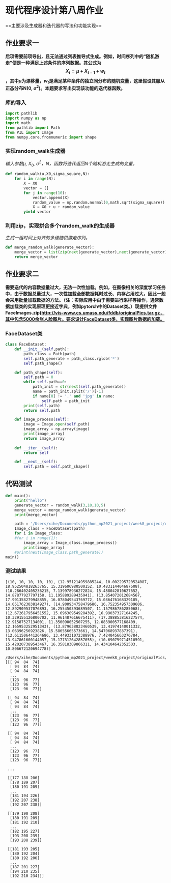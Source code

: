 # 现代程序设计第八周作业



==主要涉及生成器和迭代器的写法和功能实现==



## 作业要求一

​		**后项需要前项导出，且无法通过列表推导式生成。例如，时间序列中的“随机游走”便是一种满足上述条件的序列数据。其公式为$$X_t = \mu + X_{t-1} + w_t$$，其中$\mu$为漂移量，$w_{t}$是满足某种条件的独立同分布的随机变量，这里假设其服从正态分布N(0, $\sigma^2$)。本题要求写出实现该功能的迭代器函数。**



### 库的导入

```python
import pathlib
import numpy as np
import math
from pathlib import Path
from PIL import Image
from numpy.core.fromnumeric import shape
```



### 实现random_walk生成器

*输入参数$\mu$, $X_0$, $\sigma^2$，$N$，函数将迭代返回N个随机游走生成的变量。*

```python
def random_walk(u,X0,sigma_square,N):
    for i in range(N):
        X = X0
        vector = []
        for j in range(10):
            vector.append(X)
            random_value = np.random.normal(0,math.sqrt(sigma_square))
            X = X0 + u + random_value
        yield vector
```



### 利用zip，实现拼合多个random_walk的生成器

*生成一组时间上对齐的多维随机游走序列。*

```python
def merge_random_walk(generate_vector):
    merge_vector = list(zip(next(generate_vector),next(generate_vector),next(generate_vector),next(generate_vector),next(generate_vector)))
    return merge_vector
```



## 作业要求二

​		**需要迭代的内容数据量过大，无法一次性加载。例如，在图像相关的深度学习任务中，由于数据总量过大，一次性加载全部数据耗时过长、内存占用过大，因此一般会采用批量加载数据的方法。（注：实际应用中由于需要进行采样等操作，通常数据加载类的实现原理更接近字典，例如pytorch中的Dataset类。）现提供文件FaceImages.zip(http://vis-www.cs.umass.edu/fddb/originalPics.tar.gz，其中包含5000余张人脸图片。要求设计FaceDataset类，实现图片数据的加载。**



### FaceDataset类

```python
class FaceDataset:
    def __init__(self,path):
        path_class = Path(path)
        self.path_generate = path_class.rglob('*')
        self.path_shape()

    def path_shape(self):
        self.path = 0
        while self.path==0:
            path_init = str(next(self.path_generate))
            name = path_init.split('/')[-1]
            if name[0] != '.' and 'jpg' in name:
                self.path = path_init
        print(self.path)
        return self.path

    def image_process(self):
        image = Image.open(self.path)
        image_array = np.array(image)
        print(image_array)
        return image_array
    
    def __iter__(self):
        return self

    def __next__(self):
        self.path = self.path_shape()
```



## 代码测试

```python
def main():
    print("hello")
    generate_vector = random_walk(3,10,10,5)
    merge_vector = merge_random_walk(generate_vector)
    print(merge_vector)

    path = '/Users/xihe/Documents/python_mp2021_project/week8_project/originalPics'
    Image_class = FaceDataset(path)
    for i in Image_class:
    #for i in range(1):
        image_array = Image_class.image_process()
      	print(image_array)
    #print(next(Image_class.path_generate))
main()
```



### 测试结果

```
[(10, 10, 10, 10, 10), (12.951214959885244, 10.002295720524087, 18.952504818263765, 15.319606980500152, 10.483114404687608), (10.286402405236215, 7.139978936272824, 15.488042810627652, 14.87877927797158, 11.195889289435941), (13.854072012684567, 17.991358279948855, 16.078049543769772, 15.086476168329105, 14.051762303814927), (14.900934758479686, 16.752354957309606, 12.892909537076893, 16.255450393689507, 11.157986786285068), (12.672617956451552, 15.696389549284392, 16.99037327104245, 10.329155126800702, 11.961487616675411), (17.388853816227574, 12.91587527134001, 11.350090052507255, 12.083900577168409, 12.165953252951343), (13.879638823460539, 13.41974140011332, 13.06396256923826, 15.58655665573661, 14.547068937837391), (12.611506441264686, 13.449331072388976, 7.424045663276784, 13.947861600144057, 15.177312642857055), (10.690759714510591, 15.420207389543467, 16.35818309866311, 14.434104642352503, 10.806672120694778)]

/Users/xihe/Documents/python_mp2021_project/week8_project/originalPics/2002/11/03/big/img_512.jpg
[[[ 94  84  74]
  [ 94  84  74]
  [ 94  84  74]
  ...
  [123  96  77]
  [123  96  77]
  [123  96  77]]

 [[ 94  84  74]
  [ 94  84  74]
  [ 94  84  74]
  ...
  [123  96  77]
  [123  96  77]
  [123  96  77]]

 [[ 94  84  74]
  [ 94  84  74]
  [ 94  84  74]
  ...
  [123  96  77]
  [123  96  77]
  [123  96  77]]

 ...

 [[177 188 206]
  [178 189 207]
  [180 191 209]
  ...
  [181 194 226]
  [192 207 238]
  [192 207 238]]

 [[179 190 208]
  [180 191 209]
  [181 192 210]
  ...
  [182 195 227]
  [193 208 239]
  [193 208 239]]

 [[181 193 205]
  [180 192 204]
  [180 192 206]
  ...
  [187 201 227]
  [194 210 235]
  [192 210 234]]]
```

